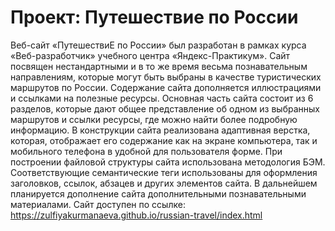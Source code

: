 # Проект: Путешествие по России

Веб-сайт «ПутешествиЕ по России» был разработан в рамках курса «Веб-разработчик» учебного
центра «Яндекс-Практикум».
Сайт посвящен нестандартными и в то же время весьма познавательным направлениям, которые
могут быть выбраны в качестве туристических маршрутов по России. Содержание сайта
дополняется иллюстрациями и ссылками на полезные ресурсы.
Основная часть сайта состоит из 6 разделов, которые дают общее представление об одном из
выбранных маршрутов и ссылки ресурсы, где можно найти более подробную информацию.
В конструкции сайта реализована адаптивная верстка, которая, отображает его содержание как на
экране компьютера, так и мобильного телефона в удобной для пользователя форме.
При построении файловой структуры сайта использована методология БЭМ. Соответствующие
семантические теги использованы для оформления заголовков, ссылок, абзацев и других
элементов сайта.
В дальнейшем планируется дополнение сайта дополнительными познавательными материалами.
Сайт доступен по ссылке: https://zulfiyakurmanaeva.github.io/russian-travel/index.html